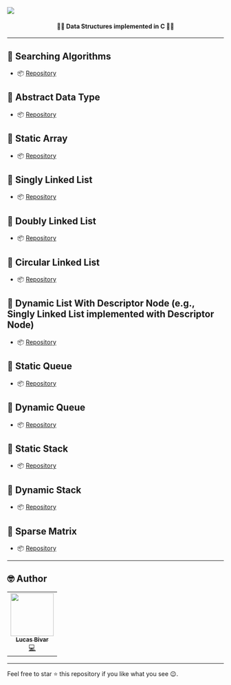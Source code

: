  <img align="center" src="https://i.imgur.com/0fDov26.gif">
 <h4 align="center">👨‍💻 Data Structures implemented in C 👨‍💻</h4>

<hr>

## 📍 Searching Algorithms

- 📦 [Repository](https://github.com/lucasbivar/data-structures/tree/main/SearchingAlgorithms)

## 📍 Abstract Data Type

- 📦 [Repository](https://github.com/lucasbivar/data-structures/tree/main/ADT)

## 📍 Static Array

- 📦 [Repository](https://github.com/lucasbivar/data-structures/tree/main/StaticArray)

## 📍 Singly Linked List

- 📦 [Repository](https://github.com/lucasbivar/data-structures/tree/main/SinglyLinkedList)

## 📍 Doubly Linked List

- 📦 [Repository](https://github.com/lucasbivar/data-structures/tree/main/DoublyLinkedList)

## 📍 Circular Linked List

- 📦 [Repository](https://github.com/lucasbivar/data-structures/tree/main/CircularLinkedList)

## 📍 Dynamic List With Descriptor Node (e.g., Singly Linked List implemented with Descriptor Node)

- 📦 [Repository](https://github.com/lucasbivar/data-structures/tree/main/DynamicListWithDescriptorNode)

## 📍 Static Queue 

- 📦 [Repository](https://github.com/lucasbivar/data-structures/tree/main/StaticQueue)

## 📍 Dynamic Queue 

- 📦 [Repository](https://github.com/lucasbivar/data-structures/tree/main/DynamicQueue)

## 📍 Static Stack 

- 📦 [Repository](https://github.com/lucasbivar/data-structures/tree/main/StaticStack)

## 📍 Dynamic Stack 

- 📦 [Repository](https://github.com/lucasbivar/data-structures/tree/main/DynamicStack)

## 📍 Sparse Matrix

- 📦 [Repository](https://github.com/lucasbivar/data-structures/tree/main/SparseMatrix)

<hr> 
 
## 🤓 Author 
<table>
  <tr>
    <td align="center"><a href="https://github.com/lucasbivar"><img src="https://avatars0.githubusercontent.com/u/60802661?s=460&u=f0cdbe837dc717c91999b2255973fe9584a1d352&v=4" width="100px;" alt=""/><br /><sub><b>Lucas Bivar</b></sub></a><br /><a href="https://github.com/lucasbivar" title="Code">💻</a></td>
  <tr>
</table>

---

Feel free to star ⭐ this repository if you like what you see 😉.
